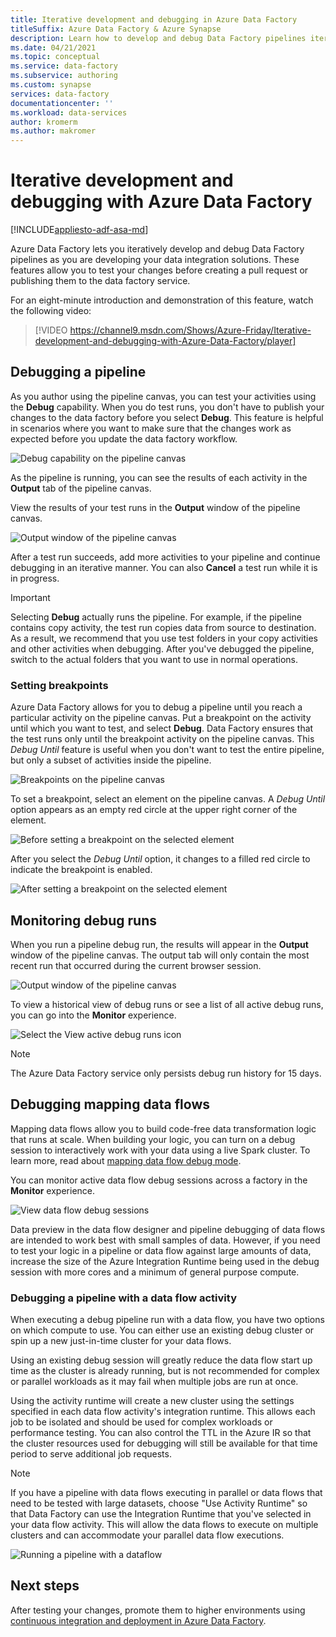 ```yaml
---
title: Iterative development and debugging in Azure Data Factory 
titleSuffix: Azure Data Factory & Azure Synapse
description: Learn how to develop and debug Data Factory pipelines iteratively in the ADF UX
ms.date: 04/21/2021
ms.topic: conceptual
ms.service: data-factory
ms.subservice: authoring
ms.custom: synapse
services: data-factory
documentationcenter: ''
ms.workload: data-services
author: kromerm
ms.author: makromer
---
```


# Iterative development and debugging with Azure Data Factory
[!INCLUDE[appliesto-adf-asa-md](includes/appliesto-adf-asa-md.md)]

Azure Data Factory lets you iteratively develop and debug Data Factory pipelines as you are developing your data integration solutions. These features allow you to test your changes before creating a pull request or publishing them to the data factory service. 

For an eight-minute introduction and demonstration of this feature, watch the following video:

> [!VIDEO https://channel9.msdn.com/Shows/Azure-Friday/Iterative-development-and-debugging-with-Azure-Data-Factory/player]

## Debugging a pipeline

As you author using the pipeline canvas, you can test your activities using the **Debug** capability. When you do test runs, you don't have to publish your changes to the data factory before you select **Debug**. This feature is helpful in scenarios where you want to make sure that the changes work as expected before you update the data factory workflow.

![Debug capability on the pipeline canvas](media/iterative-development-debugging/iterative-development-1.png)

As the pipeline is running, you can see the results of each activity in the **Output** tab of the pipeline canvas.

View the results of your test runs in the **Output** window of the pipeline canvas.

![Output window of the pipeline canvas](media/iterative-development-debugging/iterative-development-2.png)

After a test run succeeds, add more activities to your pipeline and continue debugging in an iterative manner. You can also **Cancel** a test run while it is in progress.

> [!IMPORTANT]
> Selecting **Debug** actually runs the pipeline. For example, if the pipeline contains copy activity, the test run copies data from source to destination. As a result, we recommend that you use test folders in your copy activities and other activities when debugging. After you've debugged the pipeline, switch to the actual folders that you want to use in normal operations.

### Setting breakpoints

Azure Data Factory allows for you to debug a pipeline until you reach a particular activity on the pipeline canvas. Put a breakpoint on the activity until which you want to test, and select **Debug**. Data Factory ensures that the test runs only until the breakpoint activity on the pipeline canvas. This *Debug Until* feature is useful when you don't want to test the entire pipeline, but only a subset of activities inside the pipeline.

![Breakpoints on the pipeline canvas](media/iterative-development-debugging/iterative-development-3.png)

To set a breakpoint, select an element on the pipeline canvas. A *Debug Until* option appears as an empty red circle at the upper right corner of the element.

![Before setting a breakpoint on the selected element](media/iterative-development-debugging/iterative-development-4.png)

After you select the *Debug Until* option, it changes to a filled red circle to indicate the breakpoint is enabled.

![After setting a breakpoint on the selected element](media/iterative-development-debugging/iterative-development-5.png)

## Monitoring debug runs

When you run a pipeline debug run, the results will appear in the **Output** window of the pipeline canvas. The output tab will only contain the most recent run that occurred during the current browser session. 

![Output window of the pipeline canvas](media/iterative-development-debugging/iterative-development-2.png)

To view a historical view of debug runs or see a list of all active debug runs, you can go into the **Monitor** experience. 

![Select the View active debug runs icon](media/iterative-development-debugging/view-debug-runs.png)

> [!NOTE]
> The Azure Data Factory service only persists debug run history for 15 days. 

## Debugging mapping data flows

Mapping data flows allow you to build code-free data transformation logic that runs at scale. When building your logic, you can turn on a debug session to interactively work with your data using a live Spark cluster. To learn more, read about [mapping data flow debug mode](concepts-data-flow-debug-mode.md).

You can monitor active data flow debug sessions across a factory in the **Monitor** experience.

![View data flow debug sessions](media/iterative-development-debugging/view-dataflow-debug-sessions.png)

Data preview in the data flow designer and pipeline debugging of data flows are intended to work best with small samples of data. However, if you need to test your logic in a pipeline or data flow against large amounts of data, increase the size of the Azure Integration Runtime being used in the debug session with more cores and a minimum of general purpose compute.
 
### Debugging a pipeline with a data flow activity

When executing a debug pipeline run with a data flow, you have two options on which compute to use. You can either use an existing debug cluster or spin up a new just-in-time cluster for your data flows.

Using an existing debug session will greatly reduce the data flow start up time as the cluster is already running, but is not recommended for complex or parallel workloads as it may fail when multiple jobs are run at once.

Using the activity runtime will create a new cluster using the settings specified in each data flow activity's integration runtime. This allows each job to be isolated and should be used for complex workloads or performance testing. You can also control the TTL in the Azure IR so that the cluster resources used for debugging will still be available for that time period to serve additional job requests.

> [!NOTE]
> If you have a pipeline with data flows executing in parallel or data flows that need to be tested with large datasets, choose "Use Activity Runtime" so that Data Factory can use the Integration Runtime that you've selected in your data flow activity. This will allow the data flows to execute on multiple clusters and can accommodate your parallel data flow executions.

![Running a pipeline with a dataflow](media/iterative-development-debugging/iterative-development-dataflow.png)

## Next steps

After testing your changes, promote them to higher environments using [continuous integration and deployment in Azure Data Factory](continuous-integration-deployment.md).
